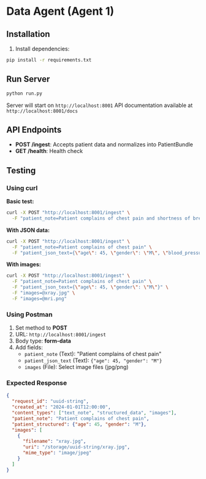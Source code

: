 # Data Agent (Agent 1)

## Installation

1. Install dependencies:
```bash
pip install -r requirements.txt
```

## Run Server

```bash
python run.py
```

Server will start on `http://localhost:8001`
API documentation available at `http://localhost:8001/docs`

## API Endpoints

- **POST /ingest**: Accepts patient data and normalizes into PatientBundle
- **GET /health**: Health check

## Testing

### Using curl

**Basic test:**
```bash
curl -X POST "http://localhost:8001/ingest" \
  -F "patient_note=Patient complains of chest pain and shortness of breath"
```

**With JSON data:**
```bash
curl -X POST "http://localhost:8001/ingest" \
  -F "patient_note=Patient complains of chest pain" \
  -F "patient_json_text={\"age\": 45, \"gender\": \"M\", \"blood_pressure\": \"140/90\"}"
```

**With images:**
```bash
curl -X POST "http://localhost:8001/ingest" \
  -F "patient_note=Patient complains of chest pain" \
  -F "patient_json_text={\"age\": 45, \"gender\": \"M\"}" \
  -F "images=@xray.jpg" \
  -F "images=@mri.png"
```

### Using Postman

1. Set method to **POST**
2. URL: `http://localhost:8001/ingest`
3. Body type: **form-data**
4. Add fields:
   - `patient_note` (Text): "Patient complains of chest pain"
   - `patient_json_text` (Text): `{"age": 45, "gender": "M"}`
   - `images` (File): Select image files (jpg/png)

### Expected Response

```json
{
  "request_id": "uuid-string",
  "created_at": "2024-01-01T12:00:00",
  "content_types": ["text_note", "structured_data", "images"],
  "patient_note": "Patient complains of chest pain",
  "patient_structured": {"age": 45, "gender": "M"},
  "images": [
    {
      "filename": "xray.jpg",
      "uri": "/storage/uuid-string/xray.jpg",
      "mime_type": "image/jpeg"
    }
  ]
}
```